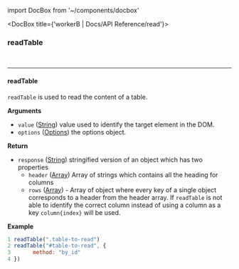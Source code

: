 import DocBox from '~/components/docbox'

<DocBox title={'workerB | Docs/API Reference/read'}>

### **readTable**
<br/>
<hr/>

#### **readTable**

`readTable` is used to read the content of a table.

**Arguments**

-   `value` ([String](https://developer.mozilla.org/docs/Web/JavaScript/Reference/Global_Objects/String)) value used to identify the target element in the DOM.
-   `options` ([Options](#options)) the options object.

**Return**

-   `response` ([String](https://developer.mozilla.org/docs/Web/JavaScript/Reference/Global_Objects/Array)) stringified version of an object which has two properties
    -   `header` ([Array](https://developer.mozilla.org/docs/Web/JavaScript/Reference/Global_Objects/Array)) Array of strings which contains all the heading for columns
    -   `rows` ([Array](https://developer.mozilla.org/en-US/docs/Web/HTTP/Status)) - Array of object where every key of a single object corresponds to a header from the header array. If `readTable` is not able to identify the correct column instead of using a column as a key `column{index}` will be used.

**Example**

```javascript
1 readTable(".table-to-read")
2 readTable("#table-to-read", {
3       method: "by_id"
4 })
```

</DocBox>
